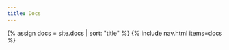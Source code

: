 ```yaml
---
title: Docs
---
```


{% assign docs = site.docs | sort: "title" %}
{% include nav.html items=docs %}
